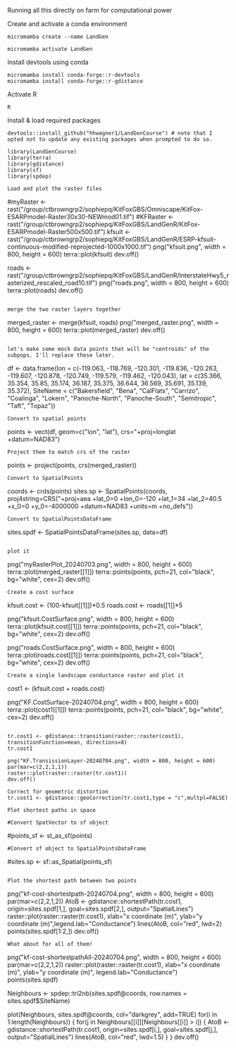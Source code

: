 Running all this directly on farm for computational power

Create and activate a conda environment
```
micromamba create --name LandGen

micromamba activate LandGen
```

Install devtools using conda
```
micromamba install conda-forge::r-devtools
micromamba install conda-forge::r-gdistance

```
Activate R
```
R
```
Install & load required packages
```
devtools::install_github("hhwagner1/LandGenCourse") # note that I opted not to update any existing packages when prompted to do so.

library(LandGenCourse)
library(terra)
library(gdistance)
library(sf)
library(spdep)

Load and plot the raster files
```
#myRaster <- rast("/group/ctbrowngrp2/sophiepq/KitFoxGBS/Omniscape/KitFox-ESARPmodel-Raster30x30-NEWmod01.tif")
#KFRaster <- rast("/group/ctbrowngrp2/sophiepq/KitFoxGBS/LandGenR/KitFox-ESARPmodel-Raster500x500.tif")
kfsuit <- rast("/group/ctbrowngrp2/sophiepq/KitFoxGBS/LandGenR/ESRP-kfsuit-continuous-modified-reprojected-1000x1000.tif")
png("kfsuit.png", width = 800, height = 600)
terra::plot(kfsuit)
dev.off()

roads <- rast("/group/ctbrowngrp2/sophiepq/KitFoxGBS/LandGenR/InterstateHwy5_rasterized_rescaled_road10.tif")
png("roads.png", width = 800, height = 600)
terra::plot(roads)
dev.off()
```

merge the two raster layers together
```
merged_raster <- merge(kfsuit, roads)
png("merged_raster.png", width = 800, height = 600)
terra::plot(merged_raster)
dev.off()
```

let's make some mock data points that will be "centroids" of the subpops. I'll replace these later.
```
df <- data.frame(lon = c(-119.063, -118.769, -120.301, -119.836, -120.263, -119.607, -120.878, -120.749, -119.579, -119.462, -120.043), lat = c(35.366, 35.354, 35.85, 35.174, 36.187, 35.375, 36.644, 36.569, 35.691, 35.139, 35.372), SiteName = c("Bakersfield", "Bena", "CalFlats", "Carrizo", "Coalinga", "Lokern", "Panoche-North", "Panoche-South", "Semitropic", "Taft", "Topaz"))
```
Convert to spatial points
```
points <- vect(df, geom=c("lon", "lat"), crs="+proj=longlat +datum=NAD83")
```
Project them to match crs of the raster
```
points <- project(points, crs(merged_raster))
```
Convert to SpatialPoints
```
coords <- crds(points)
sites.sp <- SpatialPoints(coords, proj4string=CRS("+proj=aea +lat_0=0 +lon_0=-120 +lat_1=34 +lat_2=40.5 +x_0=0 +y_0=-4000000 +datum=NAD83 +units=m +no_defs"))
```
Convert to SpatialPointsDataFrame
```
sites.spdf <- SpatialPointsDataFrame(sites.sp, data=df)
```

plot it
```
png("myRasterPlot_20240703.png", width = 800, height = 600)
terra::plot(merged_raster[[1]])
terra::points(points, pch=21, col="black", bg="white", cex=2)
dev.off()
```
Create a cost surface
```
kfsuit.cost <- (100-kfsuit[[1]])*0.5
roads.cost <- roads[[1]]*5

png("kfsuit.CostSurface.png", width = 800, height = 600)
terra::plot(kfsuit.cost[[1]])
terra::points(points, pch=21, col="black", bg="white", cex=2)
dev.off()

png("roads.CostSurface.png", width = 800, height = 600)
terra::plot(roads.cost[[1]])
terra::points(points, pch=21, col="black", bg="white", cex=2)
dev.off()
```
Create a single landscape conductance raster and plot it
```
cost1 <- (kfsuit.cost + roads.cost)

png("KF.CostSurface-20240704.png", width = 800, height = 600)
terra::plot(cost1[[1]])
terra::points(points, pch=21, col="black", bg="white", cex=2)
dev.off()
```

tr.cost1 <- gdistance::transition(raster::raster(cost1), transitionFunction=mean, directions=8) 
tr.cost1

png("KF.TransissionLayer-20240704.png", width = 800, height = 600)
par(mar=c(2,2,1,1))
raster::plot(raster::raster(tr.cost1))
dev.off()

Correct for geometric distortion
tr.cost1 <- gdistance::geoCorrection(tr.cost1,type = "c",multpl=FALSE)

Plot shortest paths in space

#Convert SpatVector to sf object
```
#points_sf <- st_as_sf(points)
```
#Convert sf object to SpatialPointsDataFrame
```
#sites.sp <- sf::as_Spatial(points_sf)
```

Plot the shortest path between two points
```
png("kf-cost-shortestpath-20240704.png", width = 800, height = 600)
par(mar=c(2,2,1,2))
AtoB <- gdistance::shortestPath(tr.cost1, origin=sites.spdf[1,], 
                                goal=sites.spdf[2,], output="SpatialLines")
raster::plot(raster::raster(tr.cost1), xlab="x coordinate (m)", 
             ylab="y coordinate (m)",legend.lab="Conductance")
lines(AtoB, col="red", lwd=2)
points(sites.spdf[1:2,])
dev.off()
```
What about for all of them!
```
png("kf-cost-shortestpathAll-20240704.png", width = 800, height = 600)
par(mar=c(2,2,1,2))
raster::plot(raster::raster(tr.cost1), xlab="x coordinate (m)", 
             ylab="y coordinate (m)", legend.lab="Conductance")
points(sites.spdf)

Neighbours <- spdep::tri2nb(sites.spdf@coords, row.names = sites.spdf$SiteName)

plot(Neighbours, sites.spdf@coords, col="darkgrey", add=TRUE)
for(i in 1:length(Neighbours))
{
  for(j in Neighbours[[i]][Neighbours[[i]] > i])
  {
    AtoB <- gdistance::shortestPath(tr.cost1, origin=sites.spdf[i,], 
                                goal=sites.spdf[j,], output="SpatialLines")
    lines(AtoB, col="red", lwd=1.5)
  }
}
dev.off()
```

